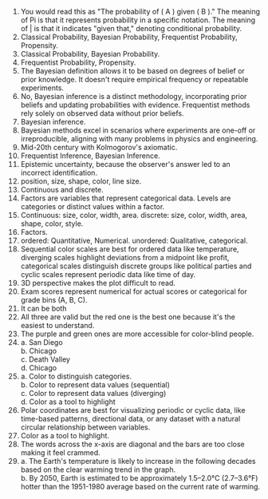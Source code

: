 1. You would read this as "The probability of \( A \) given \( B \)." The meaning of Pi is that it represents probability in a specific notation. The meaning of | is that it indicates "given that," denoting conditional probability.  
2. Classical Probability, Bayesian Probability, Frequentist Probability, Propensity.  
3. Classical Probability, Bayesian Probability.  
4. Frequentist Probability, Propensity.  
5. The Bayesian definition allows it to be based on degrees of belief or prior knowledge. It doesn't require empirical frequency or repeatable experiments.  
6. No, Bayesian inference is a distinct methodology, incorporating prior beliefs and updating probabilities with evidence. Frequentist methods rely solely on observed data without prior beliefs.  
7. Bayesian inference.  
8. Bayesian methods excel in scenarios where experiments are one-off or irreproducible, aligning with many problems in physics and engineering.  
9. Mid-20th century with Kolmogorov's axiomatic.  
10. Frequentist Inference, Bayesian Inference.  
11. Epistemic uncertainty, because the observer's answer led to an incorrect identification.  
12. position, size, shape, color, line size.  
13. Continuous and discrete.  
14. Factors are variables that represent categorical data. Levels are categories or distinct values within a factor.  
15. Continuous: size, color, width, area. discrete: size, color, width, area, shape, color, style.  
16. Factors.  
17. ordered: Quantitative, Numerical. unordered: Qualitative, categorical.  
18. Sequential color scales are best for ordered data like temperature, diverging scales highlight deviations from a midpoint like profit, categorical scales distinguish discrete groups like political parties and cyclic scales represent periodic data like time of day.  
19. 3D perspective makes the plot difficult to read.  
20. Exam scores represent numerical for actual scores or categorical for grade bins (A, B, C).
21. It can be both
22. All three are valid but the red one is the best one because it's the easiest to understand.  
23. The purple and green ones are more accessible for color-blind people.
24. a. San Diego    
    b. Chicago  
    c. Death Valley  
    d. Chicago  
25. a. Color to distinguish categories.  
    b. Color to represent data values (sequential)  
    c. Color to represent data values (diverging)  
    d. Color as a tool to highlight
26. Polar coordinates are best for visualizing periodic or cyclic data, like time-based patterns, directional data, or any dataset with a natural circular relationship between variables.  
27. Color as a tool to highlight.  
28. The words across the x-axis are diagonal and the bars are too close making it feel crammed.
29. a. The Earth's temperature is likely to increase in the following decades based on the clear warming trend in the graph.  
    b. By 2050, Earth is estimated to be approximately 1.5–2.0°C (2.7–3.6°F) hotter than the 1951-1980 average based on the current rate of warming.  











